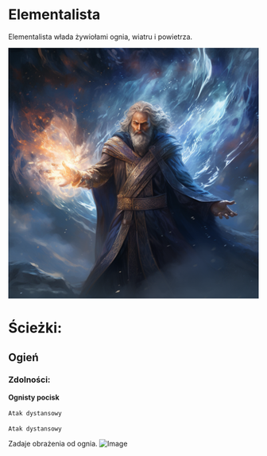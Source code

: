 # Elementalista

Elementalista włada żywiołami ognia, wiatru i powietrza.

![Image](imgs/elementalista.png)

# Ścieżki:

## Ogień

### Zdolności:

**Ognisty pocisk**

`Atak dystansowy`

`Atak dystansowy`

Zadaje obrażenia od ognia.
![Image](imgs/elementalista-ognisty-pocisk.png)
